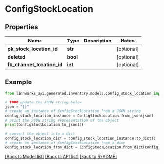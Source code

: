 # ConfigStockLocation


## Properties

Name | Type | Description | Notes
------------ | ------------- | ------------- | -------------
**pk_stock_location_id** | **str** |  | [optional] 
**deleted** | **bool** |  | [optional] 
**fk_channel_location_id** | **int** |  | [optional] 

## Example

```python
from linnworks_api.generated.inventory.models.config_stock_location import ConfigStockLocation

# TODO update the JSON string below
json = "{}"
# create an instance of ConfigStockLocation from a JSON string
config_stock_location_instance = ConfigStockLocation.from_json(json)
# print the JSON string representation of the object
print(ConfigStockLocation.to_json())

# convert the object into a dict
config_stock_location_dict = config_stock_location_instance.to_dict()
# create an instance of ConfigStockLocation from a dict
config_stock_location_from_dict = ConfigStockLocation.from_dict(config_stock_location_dict)
```
[[Back to Model list]](../README.md#documentation-for-models) [[Back to API list]](../README.md#documentation-for-api-endpoints) [[Back to README]](../README.md)


